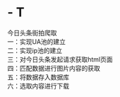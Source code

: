 # - T 
今日头条街拍爬取  
一：实现UA池的建立  
二：实现ip池的建立  
三：对今日头条发起请求获取html页面  
四：匹配数据进行图片内容的获取  
五：将数据存入数据库  
六：选取内容进行下载  

